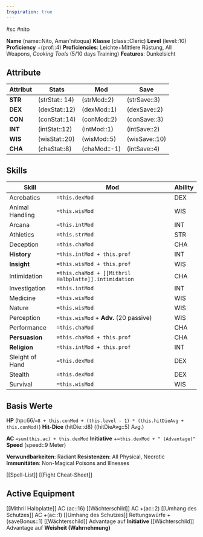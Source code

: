 ```yaml
---
Inspiration: true
---
```

#sc #nito 

**Name** (name::Nito, Aman'nitoqua)
**Klasse** (class::Cleric)
**Level** (level::10)
**Proficiency** +(prof::4)
**Proficiencies**: Leichte+Mittlere Rüstung, All Weapons, *Cooking Tools* (5/10 days Training)
**Features**: Dunkelsicht

## Attribute

| Attribut | Stats          | Mod          | Save          |
| -------- | -------------- | ------------ | ------------- |
| **STR**  | (strStat:: 14) | (strMod::2)  | (strSave::3)  |
| **DEX**  | (dexStat::12)  | (dexMod::1)  | (dexSave::2)  |
| **CON**  | (conStat::14)  | (conMod::2)  | (conSave::3)  |
| **INT**  | (intStat::12)  | (intMod::1)  | (intSave::2)  |
| **WIS**  | (wisStat::20)  | (wisMod::5)  | (wisSave::10) |
| **CHA**  | (chaStat::8)   | (chaMod::-1) | (intSave::4)  |
## Skills

| Skill           | Mod                                                  | Ability |
| --------------- | ---------------------------------------------------- | ------- |
| Acrobatics      | `=this.dexMod`                                       | DEX     |
| Animal Handling | `=this.wisMod`                                       | WIS     |
| Arcana          | `=this.intMod`                                       | INT     |
| Athletics       | `=this.strMod`                                       | STR     |
| Deception       | `=this.chaMod`                                       | CHA     |
| **History**     | `=this.intMod + this.prof`                           | INT     |
| **Insight**     | `=this.wisMod + this.prof`                           | WIS     |
| Intimidation    | `=this.chaMod + [[Mithril Halbplatte]].intimidation` | CHA     |
| Investigation   | `=this.intMod`                                       | INT     |
| Medicine        | `=this.wisMod`                                       | WIS     |
| Nature          | `=this.wisMod`                                       | WIS     |
| Perception      | `=this.wisMod` + **Adv.** (20 passive)               | WIS     |
| Performance     | `=this.chaMod`                                       | CHA     |
| **Persuasion**  | `=this.chaMod + this.prof`                           | CHA     |
| **Religion**    | `=this.intMod + this.prof`                           | INT     |
| Sleight of Hand | `=this.dexMod`                                       | DEX     |
| Stealth         | `=this.dexMod`                                       | DEX     |
| Survival        | `=this.wisMod`                                       | WIS     |
## Basis Werte

**HP** (hp::66/`=8 + this.conMod + (this.level - 1) * (this.hitDieAvg + this.conMod)`)
**Hit-Dice** (hitDie::d8) ((hitDieAvg::5) Avg.)

**AC** `=sum(this.ac) + this.dexMod`
**Initiative** +`=this.dexMod + " (Advantage)"`
**Speed** (speed::9 Meter)

**Verwundbarkeiten**: Radiant
**Resistenzen**: All Physical, Necrotic
**Immunitäten**: Non-Magical Poisons and Illnesses

[[Spell-List]]
[[Fight Cheat-Sheet]]
## Active Equipment

[[Mithril Halbplatte]] AC (ac::16)
[[Wächterschild]] AC +(ac::2)
[[Umhang des Schutzes]] AC +(ac::1)
[[Umhang des Schutzes]] Rettungswürfe +(saveBonus::1)
[[Wächterschild]] Advantage auf **Initiative**
[[Wächterschild]] Advantage auf **Weisheit (Wahrnehmung)**


